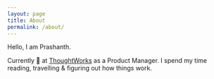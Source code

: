 ```yaml
---
layout: page
title: About
permalink: /about/
---
```


Hello, I am Prashanth.

Currently 💼 at [ThoughtWorks](https://www.thoughtworks.com/) as a Product Manager.
I spend my time reading, travelling & figuring out how things work.

